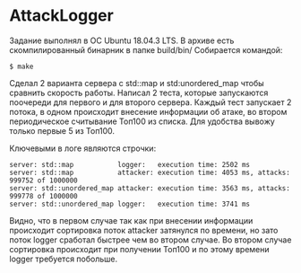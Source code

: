 # AttackLogger

Задание выполнял в ОС Ubuntu 18.04.3 LTS.
В архиве есть скомпилированный бинарник в папке build/bin/
Собирается командой:

    $ make

Сделал 2 варианта сервера с std::map и std:unordered_map чтобы сравнить скорость работы.
Написал 2 теста, которые запускаются поочереди для первого и для второго сервера.
Каждый тест запускает 2 потока, в одном происходит внесение информации об атаке,
во втором периодическое считывание Топ100 из списка.
Для удобства вывожу только первые 5 из Топ100.
 
Ключевыми в логе являются строчки:

    server: std::map           logger:   execution time: 2502 ms
    server: std::map           attacker: execution time: 4053 ms, attacks: 999752 of 1000000
    server: std::unordered_map attacker: execution time: 3563 ms, attacks: 999778 of 1000000
    server: std::unordered_map logger:   execution time: 3741 ms
 
Видно, что в первом случае так как при внесении информации происходит сортировка поток attacker затянулся по времени, но зато поток logger сработал быстрее чем во втором случае.
Во втором случае сортировка происходит при получении Топ100 и по этому времени logger требуется побольше.